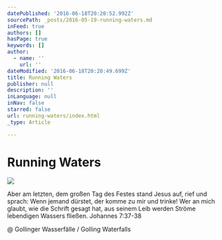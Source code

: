 ```yaml
---
datePublished: '2016-06-18T20:20:52.992Z'
sourcePath: _posts/2016-05-19-running-waters.md
inFeed: true
authors: []
hasPage: true
keywords: []
author:
  - name: ''
    url: ''
dateModified: '2016-06-18T20:20:49.699Z'
title: Running Waters
publisher: null
description: ''
inLanguage: null
inNav: false
starred: false
url: running-waters/index.html
_type: Article

---
```

# Running Waters
![](https://s3-us-west-2.amazonaws.com/the-grid-img/p/971d8a14ba9b5ed7ee104b685b7c062a9ee9580b.jpg)

Aber am letzten, dem großen Tag des Festes stand Jesus auf, rief und sprach: Wenn jemand dürstet, der komme zu mir und trinke! Wer an mich glaubt, wie die Schrift gesagt hat, aus seinem Leib werden Ströme lebendigen Wassers fließen. Johannes 7:37‭-‬38

@ Gollinger Wasserfälle / Golling Waterfalls